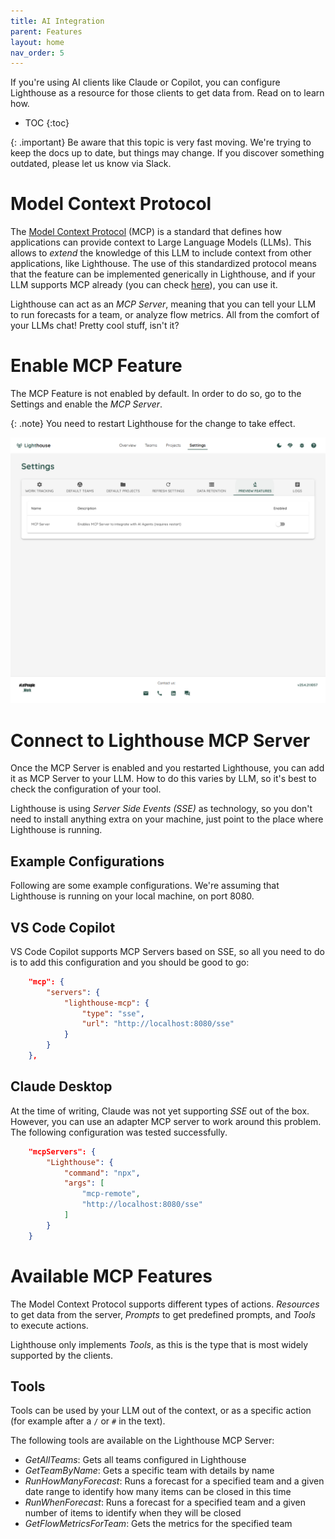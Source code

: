 ```yaml
---
title: AI Integration
parent: Features
layout: home
nav_order: 5
---
```


If you're using AI clients like Claude or Copilot, you can configure Lighthouse as a resource for those clients to get data from. Read on to learn how.

- TOC
{:toc}

{: .important}
Be aware that this topic is very fast moving. We're trying to keep the docs up to date, but things may change. If you discover something outdated, please let us know via Slack.

# Model Context Protocol
The [Model Context Protocol](https://modelcontextprotocol.io/introduction) (MCP) is a standard that defines how applications can provide context to Large Language Models (LLMs). This allows to *extend* the knowledge of this LLM to include context from other applications, like Lighthouse. The use of this standardized protocol means that the feature can be implemented generically in Lighthouse, and if your LLM supports MCP already (you can check [here](https://modelcontextprotocol.io/clients)), you can use it.

Lighthouse can act as an *MCP Server*, meaning that you can tell your LLM to run forecasts for a team, or analyze flow metrics. All from the comfort of your LLMs chat! Pretty cool stuff, isn't it?

# Enable MCP Feature
The MCP Feature is not enabled by default. In order to do so, go to the Settings and enable the *MCP Server*.

{: .note}
You need to restart Lighthouse for the change to take effect.

![MCP Feature](../../assets/settings/previewfeatures.png)

# Connect to Lighthouse MCP Server
Once the MCP Server is enabled and you restarted Lighthouse, you can add it as MCP Server to your LLM. How to do this varies by LLM, so it's best to check the configuration of your tool.

Lighthouse is using *Server Side Events (SSE)* as technology, so you don't need to install anything extra on your machine, just point to the place where Lighthouse is running.

## Example Configurations
Following are some example configurations. We're assuming that Lighthouse is running on your local machine, on port 8080.

## VS Code Copilot
VS Code Copilot supports MCP Servers based on SSE, so all you need to do is to add this configuration and you should be good to go:

```json
    "mcp": {
        "servers": {
            "lighthouse-mcp": {
                "type": "sse",
                "url": "http://localhost:8080/sse"
            }
        }
    },
```

## Claude Desktop
At the time of writing, Claude was not yet supporting *SSE* out of the box. However, you can use an adapter MCP server to work around this problem. The following configuration was tested successfully.

```json
    "mcpServers": {
        "Lighthouse": {
            "command": "npx",
            "args": [
                "mcp-remote",
                "http://localhost:8080/sse"
            ]
        }
    }
```

# Available MCP Features
The Model Context Protocol supports different types of actions. *Resources* to get data from the server, *Prompts* to get predefined prompts, and *Tools* to execute actions.

Lighthouse only implements *Tools*, as this is the type that is most widely supported by the clients.

## Tools
Tools can be used by your LLM out of the context, or as a specific action (for example after a `/` or `#` in the text).

The following tools are available on the Lighthouse MCP Server:

- *GetAllTeams*: Gets all teams configured in Lighthouse
- *GetTeamByName*: Gets a specific team with details by name
- *RunHowManyForecast*: Runs a forecast for a specified team and a given date range to identify how many items can be closed in this time
- *RunWhenForecast*: Runs a forecast for a specified team and a given number of items to identify when they will be closed
- *GetFlowMetricsForTeam*: Gets the metrics for the specified team